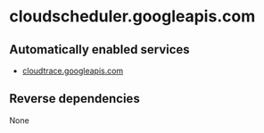 # cloudscheduler.googleapis.com

## Automatically enabled services

* [cloudtrace.googleapis.com](../cloudtrace.googleapis.com/)

## Reverse dependencies

None
